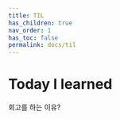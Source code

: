 ```yaml
---
title: TIL
has_children: true
nav_order: 1
has_toc: false
permalink: docs/til
---
```


# Today I learned

회고를 하는 이유?
